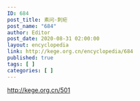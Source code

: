 ```yaml
---
ID: 684
post_title: 素问·刺疟
post_name: "684"
author: Editor
post_date: 2020-08-31 02:00:00
layout: encyclopedia
link: http://kege.org.cn/encyclopedia/684
published: true
tags: [ ]
categories: [ ]
---
```

http://kege.org.cn/501